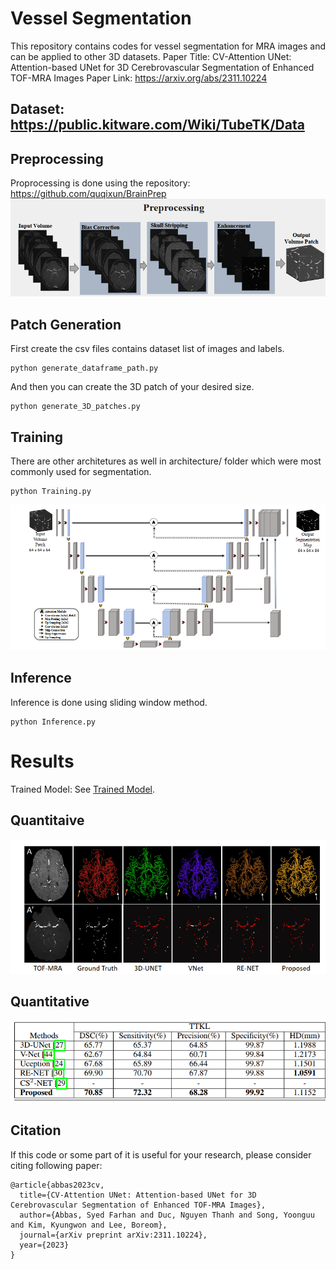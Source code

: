 # Vessel Segmentation
This repository contains codes for vessel segmentation for MRA images and can be applied to other 3D datasets.
Paper Title: CV-Attention UNet: Attention-based UNet for 3D Cerebrovascular Segmentation of Enhanced TOF-MRA Images
Paper Link: https://arxiv.org/abs/2311.10224

## Dataset: https://public.kitware.com/Wiki/TubeTK/Data

## Preprocessing

Proprocessing is done using the repository: https://github.com/quqixun/BrainPrep
![Vessel_Segmentation_Preprocessing](./figures/preprocessing.png)

## Patch Generation
First create the csv files contains dataset list of images and labels.
```
python generate_dataframe_path.py
```
And then you can create the 3D patch of your desired size. 

```
python generate_3D_patches.py

```

## Training

There are other architetures as well in architecture/ folder which were most commonly used for segmentation. 
```
python Training.py
```
![Proposed_architecture](./figures/Architecture.png)

## Inference
Inference is done using sliding window method.

```
python Inference.py

```
# Results 
Trained Model: See [Trained Model](https://github.com/farhancv09/Vessel_Segmentation/blob/main/trained_model/models.txt).
## Quantitaive
![Comparison Table](./figures/Comparison.png)
## Quantitative
![Comparison Table](./figures/Comparison_table.png)

## Citation
If this code or some part of it is useful for your research, please consider citing following paper:
```angular2html
@article{abbas2023cv,
  title={CV-Attention UNet: Attention-based UNet for 3D Cerebrovascular Segmentation of Enhanced TOF-MRA Images},
  author={Abbas, Syed Farhan and Duc, Nguyen Thanh and Song, Yoonguu and Kim, Kyungwon and Lee, Boreom},
  journal={arXiv preprint arXiv:2311.10224},
  year={2023}
}

